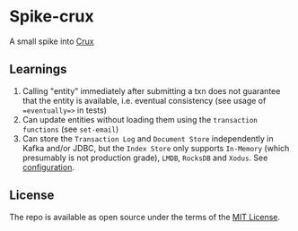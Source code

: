 # Spike-crux
A small spike into [Crux](https://github.com/juxt/crux "Crux")

## Learnings
1. Calling "entity" immediately after submitting a txn does not guarantee that the entity is available, i.e. eventual consistency (see usage of `=eventually=>` in tests)
2. Can update entities without loading them using the `transaction functions` (see `set-email`)
3. Can store the `Transaction Log` and `Document Store` independently in Kafka and/or JDBC, but the `Index Store`
   only supports `In-Memory` (which presumably is not production grade), `LMDB`, `RocksDB` and `Xodus`. See [configuration](https://www.opencrux.com/reference/21.04-1.16.0/configuration.html).

## License
The repo is available as open source under the terms of the [MIT License](http://opensource.org/licenses/MIT).